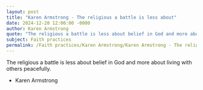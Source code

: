 ```yaml
---
layout: post
title: "Karen Armstrong - The religious a battle is less about"
date: 2024-12-28 12:00:00 -0000
author: Karen Armstrong
quote: "The religious a battle is less about belief in God and more about living with others peacefully."
subject: Faith practices
permalink: /Faith practices/Karen Armstrong/Karen Armstrong - The religious a battle is less about
---
```


The religious a battle is less about belief in God and more about living with others peacefully.

- Karen Armstrong
